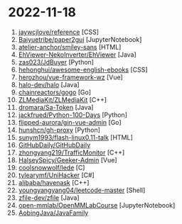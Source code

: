 # 2022-11-18

1. [jaywcjlove/reference](https://github.com/jaywcjlove/reference "为开发人员分享快速参考备忘清单(速查表)") [CSS]
2. [Baiyuetribe/paper2gui](https://github.com/Baiyuetribe/paper2gui "Convert AI papers to GUI，Make it easy and convenient for everyone to use artificial intelligence technology。让每个人都简单方便的使用前沿人工智能技术") [JupyterNotebook]
3. [atelier-anchor/smiley-sans](https://github.com/atelier-anchor/smiley-sans "得意黑 Smiley Sans：一款在人文观感和几何特征中寻找平衡的中文黑体") [HTML]
4. [EhViewer-NekoInverter/EhViewer](https://github.com/EhViewer-NekoInverter/EhViewer "🥥 EhViewer-NekoInverter [白E] [DEPRECATED]") [Java]
5. [zas023/JdBuyer](https://github.com/zas023/JdBuyer "京东抢购自动下单助手，GUI 支持 Windows 和 macOS") [Python]
6. [hehonghui/awesome-english-ebooks](https://github.com/hehonghui/awesome-english-ebooks "经济学人(含音频)、纽约客、卫报、连线、大西洋月刊等英语杂志免费下载,支持epub、mobi、pdf格式, 每周更新") [CSS]
7. [herozhou/vue-framework-wz](https://github.com/herozhou/vue-framework-wz "👏vue后台管理框架👏") [Vue]
8. [halo-dev/halo](https://github.com/halo-dev/halo "✍ 一款现代化的开源建站 / CMS 系统。") [Java]
9. [chainreactors/gogo](https://github.com/chainreactors/gogo "") [Go]
10. [ZLMediaKit/ZLMediaKit](https://github.com/ZLMediaKit/ZLMediaKit "WebRTC/RTSP/RTMP/HTTP/HLS/HTTP-FLV/WebSocket-FLV/HTTP-TS/HTTP-fMP4/WebSocket-TS/WebSocket-fMP4/GB28181/SRT server and client framework based on C++11") [C++]
11. [dromara/Sa-Token](https://github.com/dromara/Sa-Token "这可能是史上功能最全的Java权限认证框架！目前已集成——登录认证、权限认证、分布式Session会话、微服务网关鉴权、单点登录、OAuth2.0、踢人下线、Redis集成、前后台分离、记住我模式、模拟他人账号、临时身份切换、账号封禁、多账号认证体系、注解式鉴权、路由拦截式鉴权、花式token生成、自动续签、同端互斥登录、会话治理、密码加密、jwt集成、Spring集成、WebFlux集成...") [Java]
12. [jackfrued/Python-100-Days](https://github.com/jackfrued/Python-100-Days "Python - 100天从新手到大师") [Python]
13. [flipped-aurora/gin-vue-admin](https://github.com/flipped-aurora/gin-vue-admin "基于vite+vue3+gin搭建的开发基础平台（支持TS,JS混用），集成jwt鉴权，权限管理，动态路由，显隐可控组件，分页封装，多点登录拦截，资源权限，上传下载，代码生成器，表单生成器等开发必备功能。") [Go]
14. [hunshcn/gh-proxy](https://github.com/hunshcn/gh-proxy "github release、archive以及项目文件的加速项目") [Python]
15. [sunym1993/flash-linux0.11-talk](https://github.com/sunym1993/flash-linux0.11-talk "你管这破玩意叫操作系统源码 — 像小说一样品读 Linux 0.11 核心代码") [HTML]
16. [GitHubDaily/GitHubDaily](https://github.com/GitHubDaily/GitHubDaily "坚持分享 GitHub 上高质量、有趣实用的开源技术教程、开发者工具、编程网站、技术资讯。A list cool, interesting projects of GitHub.") 
17. [zhongyang219/TrafficMonitor](https://github.com/zhongyang219/TrafficMonitor "这是一个用于显示当前网速、CPU及内存利用率的桌面悬浮窗软件，并支持任务栏显示，支持更换皮肤。") [C++]
18. [HalseySpicy/Geeker-Admin](https://github.com/HalseySpicy/Geeker-Admin "✨✨✨ Geeker Admin，基于 Vue3.2、TypeScript、Vite2、Pinia、Element-Plus 开源的一套后台管理框架。") [Vue]
19. [coolsnowwolf/lede](https://github.com/coolsnowwolf/lede "Lean's LEDE source") [C]
20. [tylearymf/UniHacker](https://github.com/tylearymf/UniHacker "Patch all versions of Unity3D and UnityHub for Windows, MacOS, Linux and Docker.") [C#]
21. [alibaba/havenask](https://github.com/alibaba/havenask "") [C++]
22. [youngyangyang04/leetcode-master](https://github.com/youngyangyang04/leetcode-master "《代码随想录》LeetCode 刷题攻略：200道经典题目刷题顺序，共60w字的详细图解，视频难点剖析，50余张思维导图，支持C++，Java，Python，Go，JavaScript等多语言版本，从此算法学习不再迷茫！🔥🔥 来看看，你会发现相见恨晚！🚀") [Shell]
23. [zfile-dev/zfile](https://github.com/zfile-dev/zfile "在线云盘、网盘、OneDrive、云存储、私有云、对象存储、h5ai、上传、下载") [Java]
24. [open-mmlab/OpenMMLabCourse](https://github.com/open-mmlab/OpenMMLabCourse "OpenMMLab course index and materials") [JupyterNotebook]
25. [AobingJava/JavaFamily](https://github.com/AobingJava/JavaFamily "【Java面试+Java学习指南】 一份涵盖大部分Java程序员所需要掌握的核心知识。") 

